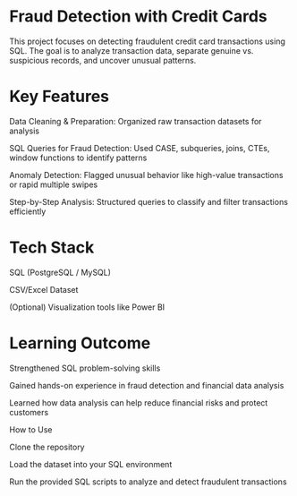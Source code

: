 # Fraud Detection with Credit Cards

This project focuses on detecting fraudulent credit card transactions using SQL. The goal is to analyze transaction data, separate genuine vs. suspicious records, and uncover unusual patterns.

# Key Features

Data Cleaning & Preparation: Organized raw transaction datasets for analysis

SQL Queries for Fraud Detection: Used CASE, subqueries, joins, CTEs, window functions to identify patterns

Anomaly Detection: Flagged unusual behavior like high-value transactions or rapid multiple swipes

Step-by-Step Analysis: Structured queries to classify and filter transactions efficiently

# Tech Stack

SQL (PostgreSQL / MySQL)

CSV/Excel Dataset

(Optional) Visualization tools like Power BI

# Learning Outcome

Strengthened SQL problem-solving skills

Gained hands-on experience in fraud detection and financial data analysis

Learned how data analysis can help reduce financial risks and protect customers

How to Use

Clone the repository

Load the dataset into your SQL environment

Run the provided SQL scripts to analyze and detect fraudulent transactions
